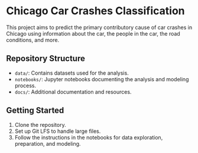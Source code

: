 # Chicago Car Crashes Classification

This project aims to predict the primary contributory cause of car crashes in Chicago using information about the car, the people in the car, the road conditions, and more.

## Repository Structure

- `data/`: Contains datasets used for the analysis.
- `notebooks/`: Jupyter notebooks documenting the analysis and modeling process.
- `docs/`: Additional documentation and resources.

## Getting Started

1. Clone the repository.
2. Set up Git LFS to handle large files.
3. Follow the instructions in the notebooks for data exploration, preparation, and modeling.

